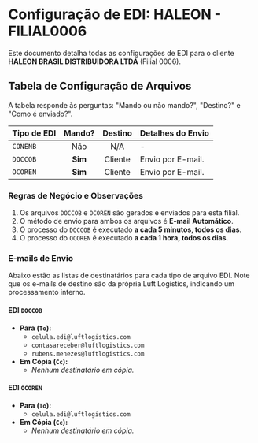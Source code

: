 # Configuração de EDI: HALEON - FILIAL0006

Este documento detalha todas as configurações de EDI para o cliente **HALEON BRASIL DISTRIBUIDORA LTDA** (Filial 0006).

## Tabela de Configuração de Arquivos

A tabela responde às perguntas: "Mando ou não mando?", "Destino?" e "Como é enviado?".

| Tipo de EDI | Mando? | Destino | Detalhes do Envio |
| :---------- | :----: | :-------: | :--------------------------------------------------- |
| `CONENB`    | Não    | N/A       | - |
| `DOCCOB`    | **Sim**| Cliente   | Envio por E-mail.|
| `OCOREN`    | **Sim**| Cliente   | Envio por E-mail.|

### Regras de Negócio e Observações
1.  Os arquivos `DOCCOB` e `OCOREN` são gerados e enviados para esta filial.
2.  O método de envio para ambos os arquivos é **E-mail Automático**.
3.  O processo do `DOCCOB` é executado **a cada 5 minutos, todos os dias**.
4.  O processo do `OCOREN` é executado **a cada 1 hora, todos os dias**.

### E-mails de Envio
<div id="emails-de-envio"></div>

Abaixo estão as listas de destinatários para cada tipo de arquivo EDI. Note que os e-mails de destino são da própria Luft Logistics, indicando um processamento interno.

#### **EDI `DOCCOB`**
* **Para (`To`):**
    * `celula.edi@luftlogistics.com`
    * `contasareceber@luftlogistics.com`
    * `rubens.menezes@luftlogistics.com`
* **Em Cópia (`Cc`):**
    * *Nenhum destinatário em cópia.*

#### **EDI `OCOREN`**
* **Para (`To`):**
    * `celula.edi@luftlogistics.com`
* **Em Cópia (`Cc`):**
    * *Nenhum destinatário em cópia.*